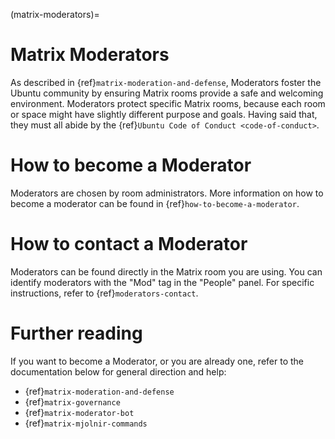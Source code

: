 (matrix-moderators)=
# Matrix Moderators

As described in {ref}`matrix-moderation-and-defense`, Moderators foster the Ubuntu community by ensuring Matrix rooms provide a safe and welcoming environment.
Moderators protect specific Matrix rooms, because each room or space might have slightly different purpose and goals.
Having said that, they must all abide by the {ref}`Ubuntu Code of Conduct <code-of-conduct>`.


# How to become a Moderator

Moderators are chosen by room administrators.
More information on how to become a moderator can be found in {ref}`how-to-become-a-moderator`.


# How to contact a Moderator

Moderators can be found directly in the Matrix room you are using.
You can identify moderators with the "Mod" tag in the "People" panel.
For specific instructions, refer to {ref}`moderators-contact`.


# Further reading

If you want to become a Moderator, or you are already one, refer to the documentation below for general direction and help:

* {ref}`matrix-moderation-and-defense`
* {ref}`matrix-governance`
* {ref}`matrix-moderator-bot`
* {ref}`matrix-mjolnir-commands`


